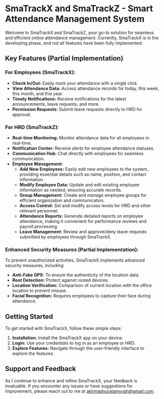 # SmaTrackX and SmaTrackZ - Smart Attendance Management System

Welcome to SmaTrackX and SmaTrackZ, your go-to solution for seamless and efficient online attendance management.
Currently, SmaTrackX is in the developing phase, and not all features have been fully
implemented.

## Key Features (Partial Implementation)

### For Employees (SmaTrackX):

- **Check In/Out:** Easily mark your attendance with a single click.
- **View Attendance Data:** Access attendance records for today, this week, this month, and
  this year.
- **Timely Notifications:** Receive notifications for the latest announcements, leave requests, and
  more.
- **Permission Requests:** Submit leave requests directly to HRD for approval.

### For HRD (SmaTrackZ):

- **Real-time Monitoring:** Monitor attendance data for all employees in real-time.
- **Notification Center:** Receive alerts for employee attendance statuses.
- **Communication Hub:** Chat directly with employees for seamless communication.
- **Employee Management:**
  - **Add New Employees:** Easily add new employees to the system, providing essential details such as name, position, and contact information.
  - **Modify Employee Data:** Update and edit existing employee information as needed, ensuring accurate records.
  - **Group Management:** Create and manage employee groups for efficient organization and communication.
  - **Access Control:** Set and modify access levels for HRD and other relevant personnel.
  - **Attendance Reports:** Generate detailed reports on employee attendance, making it convenient for performance reviews and payroll processing.
  - **Leave Management:** Review and approve/deny leave requests submitted by employees through SmaTrackX.


### Enhanced Security Measures (Partial Implementation):

To prevent unauthorized activities, SmaTrackX implements advanced security measures,
including:

- **Anti-Fake GPS:** To ensure the authenticity of the location data.
- **Root Detection:** Protect against rooted devices.
- **Location Verification:** Comparison of current location with the office location to
  prevent misuse.
- **Facial Recognition:** Requires employees to capture their face during
  attendance.

## Getting Started

To get started with SmaTrackX, follow these simple steps:

1. **Installation:** Install the SmaTrackX app on your device.
2. **Login:** Use your credentials to log in as an employee or HRD.
3. **Explore Features:** Navigate through the user-friendly interface to explore the features.

## Support and Feedback

As I continue to enhance and refine SmaTrackX, your feedback is invaluable. If you encounter any
issues or have suggestions for improvement, please reach out to me
at [akhmadnuralamsyah@gmail.com](mailto:akhmadnuralamsyah@gmail.com).

